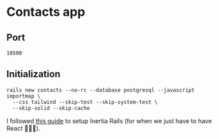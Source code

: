 # Contacts app

## Port

`18500`

## Initialization 

```shell
rails new contacts --no-rc --database postgresql --javascript importmap \
  --css tailwind --skip-test --skip-system-test \
  --skip-solid --skip-cache
```

I followed [this guide](https://inertia-rails.dev/guide/server-side-setup) to setup Inertia Rails (for when we just have to have React 🤷🏾‍♂️).
